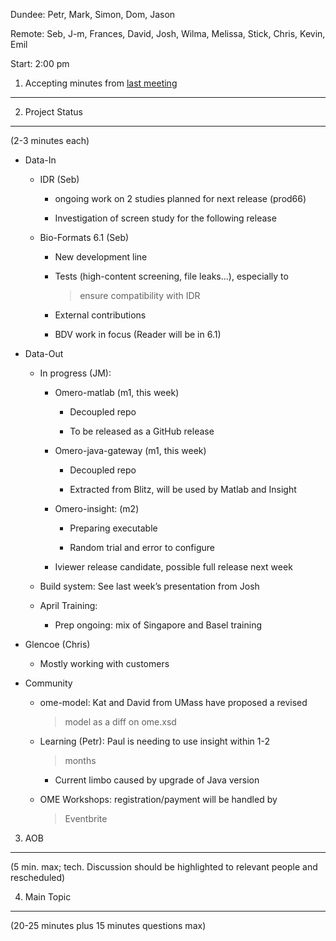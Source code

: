 Dundee: Petr, Mark, Simon, Dom, Jason

Remote: Seb, J-m, Frances, David, Josh, Wilma, Melissa, Stick, Chris,
Kevin, Emil

Start: 2:00 pm

1. Accepting minutes from [<u>last meeting</u>](https://docs.google.com/document/d/1_ojvvG2xARGXf_t7f113BxIwE7cPuQMLqKFvMo-7HCI/edit#heading=h.wmjudnh61a0y)
------------------------------------------------------------------------------------------------------------------------------------------------------------

2. Project Status
-----------------

(2-3 minutes each)

-   Data-In

    -   IDR (Seb)

        -   ongoing work on 2 studies planned for next release (prod66)

        -   Investigation of screen study for the following release

    -   Bio-Formats 6.1 (Seb)

        -   New development line

        -   Tests (high-content screening, file leaks…), especially to
            > ensure compatibility with IDR

        -   External contributions

        -   BDV work in focus (Reader will be in 6.1)

-   Data-Out

    -   In progress (JM):

        -   Omero-matlab (m1, this week)

            -   Decoupled repo

            -   To be released as a GitHub release

        -   Omero-java-gateway (m1, this week)

            -   Decoupled repo

            -   Extracted from Blitz, will be used by Matlab and Insight

        -   Omero-insight: (m2)

            -   Preparing executable

            -   Random trial and error to configure

        -   Iviewer release candidate, possible full release next week

    -   Build system: See last week’s presentation from Josh

    -   April Training:

        -   Prep ongoing: mix of Singapore and Basel training

-   Glencoe (Chris)

    -   Mostly working with customers

-   Community

    -   ome-model: Kat and David from UMass have proposed a revised
        > model as a diff on ome.xsd

    -   Learning (Petr): Paul is needing to use insight within 1-2
        > months

        -   Current limbo caused by upgrade of Java version

    -   OME Workshops: registration/payment will be handled by
        > Eventbrite

3. AOB
------

(5 min. max; tech. Discussion should be highlighted to relevant people
and rescheduled)

4. Main Topic
-------------

(20-25 minutes plus 15 minutes questions max)
